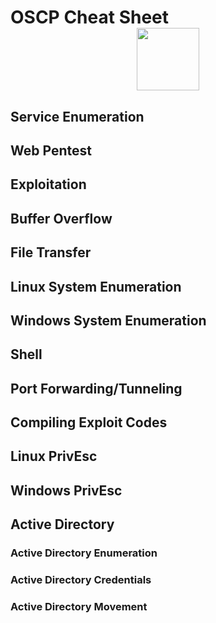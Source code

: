 # OSCP Cheat Sheet <div id="header" align="center"> <img src="https://media.giphy.com/media/M9gbBd9nbDrOTu1Mqx/giphy.gif" width="100"/> </div>

## Service Enumeration

## Web Pentest

## Exploitation

## Buffer Overflow

## File Transfer

## Linux System Enumeration

## Windows System Enumeration

## Shell

## Port Forwarding/Tunneling

## Compiling Exploit Codes

## Linux PrivEsc

## Windows PrivEsc

## Active Directory

### Active Directory Enumeration

### Active Directory Credentials

### Active Directory Movement


